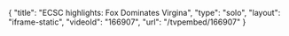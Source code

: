 {
    "title": "ECSC highlights: Fox Dominates Virgina",
    "type": "solo",
    "layout": "iframe-static",
    "videoId": "166907",
    "url": "\/tvpembed\/166907"
}